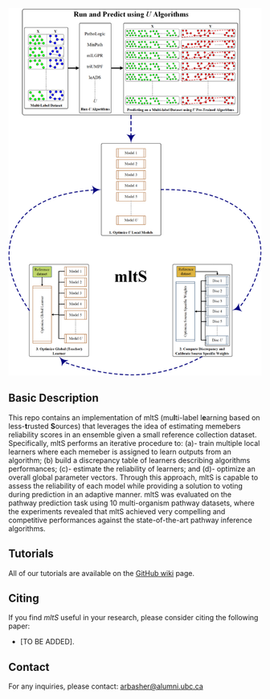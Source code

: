 ![Workflow](flowchart.png)

## Basic Description
This repo contains an implementation of mltS (mu**l**ti-label l**e**arning based on less-**t**rusted **S**ources) that leverages the idea of estimating memebers reliability scores in an ensemble given a small reference collection dataset. Specifically, mltS performs an iterative procedure to: (a)- train multiple local learners where each memeber is assigned to learn outputs from an algorithm; (b) build a discrepancy table of learners describing algorithms performances; (c)- estimate the reliability of learners; and (d)- optimize an overall global parameter vectors. Through this approach, mltS is capable to assess the reliability of each model while providing a solution to voting during prediction in an adaptive manner. mltS was evaluated on the pathway prediction task using 10 multi-organism pathway datasets, where the experiments revealed that mltS achieved very compelling and competitive performances against the state-of-the-art pathway inference algorithms.

## Tutorials
All of our tutorials are available on the [GitHub wiki](https://github.com/hallamlab/mltS/wiki) page.

## Citing
If you find *mltS* useful in your research, please consider citing the following paper:
- [TO BE ADDED].

## Contact
For any inquiries, please contact: [arbasher@alumni.ubc.ca](mailto:arbasher@alumni.ubc.ca)
